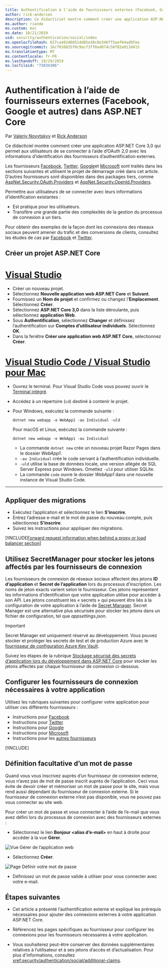 ```yaml
---
title: Authentification à l’aide de fournisseurs externes (Facebook, Google et autres) dans ASP.NET Core
author: rick-anderson
description: Ce didacticiel montre comment créer une application ASP.NET Core à l’aide d’OAuth 2,0 avec des fournisseurs d’authentification externes.
ms.author: riande
ms.custom: mvc
ms.date: 10/21/2019
uid: security/authentication/social/index
ms.openlocfilehash: 627ca483d60514d85e38c0e346ff5aef64ad9fee
ms.sourcegitcommit: 16cf016035f0c9acf3ff0ad874c56f82e013d415
ms.translationtype: MT
ms.contentlocale: fr-FR
ms.lasthandoff: 10/29/2019
ms.locfileid: "73034306"
---
```

# <a name="facebook-google-and-external-provider-authentication-in-aspnet-core"></a>Authentification à l’aide de fournisseurs externes (Facebook, Google et autres) dans ASP.NET Core

Par [Valeriy Novytskyy](https://github.com/01binary) et [Rick Anderson](https://twitter.com/RickAndMSFT)

Ce didacticiel montre comment créer une application ASP.NET Core 3,0 qui permet aux utilisateurs de se connecter à l’aide d’OAuth 2,0 avec les informations d’identification des fournisseurs d’authentification externes.

Les fournisseurs [Facebook](xref:security/authentication/facebook-logins), [Twitter](xref:security/authentication/twitter-logins), [Google](xref:security/authentication/google-logins)et [Microsoft](xref:security/authentication/microsoft-logins) sont traités dans les sections suivantes et utilisent le projet de démarrage créé dans cet article. D’autres fournisseurs sont disponibles dans des packages tiers, comme [AspNet.Security.OAuth.Providers](https://github.com/aspnet-contrib/AspNet.Security.OAuth.Providers) et [AspNet.Security.OpenId.Providers](https://github.com/aspnet-contrib/AspNet.Security.OpenId.Providers).

Permettre aux utilisateurs de se connecter avec leurs informations d’identification existantes :

* Est pratique pour les utilisateurs.
* Transfère une grande partie des complexités de la gestion du processus de connexion à un tiers.

Pour obtenir des exemples de la façon dont les connexions des réseaux sociaux peuvent amener du trafic et des conversions de clients, consultez les études de cas par [Facebook](https://www.facebook.com/unsupportedbrowser) et [Twitter](https://dev.twitter.com/resources/case-studies).

## <a name="create-a-new-aspnet-core-project"></a>Créer un projet ASP.NET Core

# <a name="visual-studiotabvisual-studio"></a>[Visual Studio](#tab/visual-studio)

* Créer un nouveau projet.
* Sélectionnez **Nouvelle application web ASP.NET Core** et **Suivant**.
* Fournissez un **Nom de projet** et confirmez ou changez l’**Emplacement**. Sélectionnez **Créer**.
* Sélectionnez **ASP.NET Core 3,0** dans la liste déroulante, puis sélectionnez **application Web**.
* Sous **Authentification**, sélectionnez **Changer** et définissez l’authentification sur **Comptes d’utilisateur individuels**. Sélectionnez **OK**.
* Dans la fenêtre **Créer une application web ASP.NET Core**, sélectionnez **Créer**.

# <a name="visual-studio-code--visual-studio-for-mactabvisual-studio-codevisual-studio-mac"></a>[Visual Studio Code / Visual Studio pour Mac](#tab/visual-studio-code+visual-studio-mac)

* Ouvrez le terminal.  Pour Visual Studio Code vous pouvez ouvrir le [Terminal intégré](https://code.visualstudio.com/docs/editor/integrated-terminal).

* Accédez à un répertoire (`cd`) destiné à contenir le projet.

* Pour Windows, exécutez la commande suivante :

  ```dotnetcli
  dotnet new webapp -o WebApp1 -au Individual -uld
  ```

  Pour macOS et Linux, exécutez la commande suivante :

  ```dotnetcli
  dotnet new webapp -o WebApp1 -au Individual
  ```

  * La commande `dotnet new` crée un nouveau projet Razor Pages dans le dossier *WebApp1*.
  * `-au Individual` crée le code servant à l’authentification individuelle.
  * `-uld` utilise la base de données locale, une version allégée de SQL Server Express pour Windows. Omettez `-uld` pour utiliser SQLite.
  * La commande `code` ouvre le dossier *WebApp1* dans une nouvelle instance de Visual Studio Code.

---

## <a name="apply-migrations"></a>Appliquer des migrations

* Exécutez l’application et sélectionnez le lien **S’inscrire**.
* Entrez l’adresse e-mail et le mot de passe du nouveau compte, puis sélectionnez **S’inscrire**.
* Suivez les instructions pour appliquer des migrations.

[!INCLUDE[Forward request information when behind a proxy or load balancer section](includes/forwarded-headers-middleware.md)]

## <a name="use-secretmanager-to-store-tokens-assigned-by-login-providers"></a>Utilisez SecretManager pour stocker les jetons affectés par les fournisseurs de connexion

Les fournisseurs de connexion de réseaux sociaux affectent des jetons **ID d’application** et **Secret de l’application** lors du processus d’inscription. Les noms de jeton exacts varient selon le fournisseur. Ces jetons représentent les informations d’identification que votre application utilise pour accéder à son API. Les jetons constituent les « secrets » qui peuvent être liés à la configuration de votre application à l’aide de [Secret Manager](xref:security/app-secrets#secret-manager). Secret Manager est une alternative plus sécurisée pour stocker les jetons dans un fichier de configuration, tel que *appsettings.json*.

> [!IMPORTANT]
> Secret Manager est uniquement réservé au développement. Vous pouvez stocker et protéger les secrets de test et de production Azure avec le [fournisseur de configuration Azure Key Vault](xref:security/key-vault-configuration).

Suivez les étapes de la rubrique [Stockage sécurisé des secrets d’application lors du développement dans ASP.NET Core](xref:security/app-secrets) pour stocker les jetons affectés par chaque fournisseur de connexion ci-dessous.

## <a name="setup-login-providers-required-by-your-application"></a>Configurer les fournisseurs de connexion nécessaires à votre application

Utilisez les rubriques suivantes pour configurer votre application pour utiliser ces différents fournisseurs :

* Instructions pour [Facebook](xref:security/authentication/facebook-logins)
* Instructions pour [Twitter](xref:security/authentication/twitter-logins)
* Instructions pour [Google](xref:security/authentication/google-logins)
* Instructions pour [Microsoft](xref:security/authentication/microsoft-logins)
* Instructions pour les [autres fournisseurs](xref:security/authentication/otherlogins)

[!INCLUDE[](includes/chain-auth-providers.md)]

## <a name="optionally-set-password"></a>Définition facultative d’un mot de passe

Quand vous vous inscrivez auprès d’un fournisseur de connexion externe, vous n’avez pas de mot de passe inscrit auprès de l’application. Ceci vous évite de devoir créer et mémoriser un mot de passe pour le site, mais vous rend aussi dépendant du fournisseur de connexion externe. Si le fournisseur de connexion externe n’est pas disponible, vous ne pouvez pas vous connecter au site web.

Pour créer un mot de passe et vous connecter à l’aide de l’e-mail que vous avez défini lors du processus de connexion avec des fournisseurs externes :

* Sélectionnez le lien **Bonjour &lt;alias d’e-mail&gt;** en haut à droite pour accéder à la vue **Gérer**.

![Vue Gérer de l’application web](index/_static/pass1a.png)

* Sélectionnez **Créer**.

![Page Définir votre mot de passe](index/_static/pass2a.png)

* Définissez un mot de passe valide à utiliser pour vous connecter avec votre e-mail.

## <a name="next-steps"></a>Étapes suivantes

* Cet article a présenté l’authentification externe et expliqué les prérequis nécessaires pour ajouter des connexions externes à votre application ASP.NET Core.

* Référencez les pages spécifiques au fournisseur pour configurer les connexions pour les fournisseurs nécessaires à votre application.

* Vous souhaiterez peut-être conserver des données supplémentaires relatives à l’utilisateur et à ses jetons d’accès et d’actualisation. Pour plus d'informations, consultez <xref:security/authentication/social/additional-claims>.
